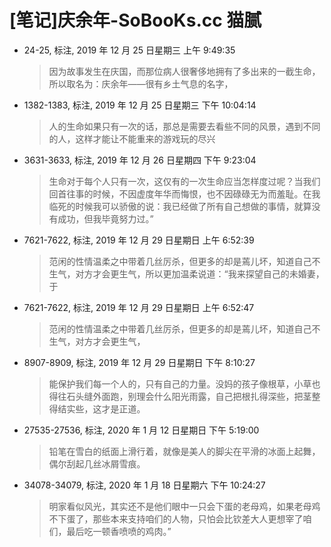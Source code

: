 # [笔记]庆余年-SoBooKs.cc 猫腻


-   24-25, 标注, 2019 年 12 月 25 日星期三 上午 9:49:35

    > 因为故事发生在庆国，而那位病人很奢侈地拥有了多出来的一截生命，所以取名为：庆余年——很有乡土气息的名字，

-   1382-1383, 标注, 2019 年 12 月 25 日星期三 下午 10:04:14

    > 人的生命如果只有一次的话，那总是需要去看些不同的风景，遇到不同的人，这样才能让不能重来的游戏玩的尽兴

-   3631-3633, 标注, 2019 年 12 月 26 日星期四 下午 9:23:04

    > 生命对于每个人只有一次，这仅有的一次生命应当怎样度过呢？当我们回首往事的时候，不因虚度年华而悔恨，也不因碌碌无为而羞耻。在我临死的时候我可以骄傲的说：我已经做了所有自己想做的事情，就算没有成功，但我毕竟努力过。”

-   7621-7622, 标注, 2019 年 12 月 29 日星期日 上午 6:52:39

    > 范闲的性情温柔之中带着几丝厉杀，但更多的却是蔫儿坏，知道自己不生气，对方才会更生气，所以更加温柔说道：“我来探望自己的未婚妻，于

-   7621-7622, 标注, 2019 年 12 月 29 日星期日 上午 6:52:47

    > 范闲的性情温柔之中带着几丝厉杀，但更多的却是蔫儿坏，知道自己不生气，对方才会更生气，

-   8907-8909, 标注, 2019 年 12 月 29 日星期日 下午 8:10:27

    > 能保护我们每一个人的，只有自己的力量。没妈的孩子像根草，小草也得往石头缝外面跑，别理会什么阳光雨露，自己把根扎得深些，把茎整得结实些，这才是正道。

-   27535-27536, 标注, 2020 年 1 月 12 日星期日 下午 5:19:00

    > 铅笔在雪白的纸面上滑行着，就像是美人的脚尖在平滑的冰面上起舞，偶尔刮起几丝冰屑雪痕。

-   34078-34079, 标注, 2020 年 1 月 18 日星期六 下午 10:24:27

    > 明家看似风光，其实还不是他们眼中一只会下蛋的老母鸡，如果老母鸡不下蛋了，那些本来支持咱们的人物，只怕会比钦差大人更想宰了咱们，最后吃一顿香喷喷的鸡肉。”

